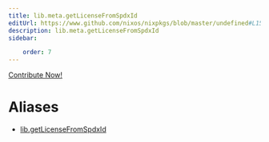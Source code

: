 ```yaml
---
title: lib.meta.getLicenseFromSpdxId
editUrl: https://www.github.com/nixos/nixpkgs/blob/master/undefined#L158C8
description: lib.meta.getLicenseFromSpdxId
sidebar:

    order: 7
---
```


<a href="https://www.github.com/nixos/nixpkgs/blob/master/undefined#L158C8">Contribute Now!</a>


# Aliases

- [lib.getLicenseFromSpdxId](/nix-doc-comments/reference/lib/lib-getlicensefromspdxid)


